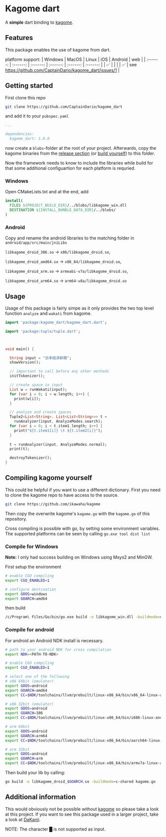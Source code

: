 # Kagome dart

A **simple** dart binding to [kagome](https://github.com/ikawaha/kagome).

## Features

This package enables the use of kagome from dart.

platform support:
| Windows | MacOS | Linux | iOS | Android | web |
| :------: | :------: | :------: | :------: | :------: | :------: |
|     ✅  |        |       |        |   ✅   |    see https://github.com/CaptainDario/kagome_dart/issues/1    |

## Getting started

First clone this repo

``` bash
git clone https://github.com/CaptainDario/kagome_dart
```

and add it to your `pubspec.yaml`

``` yaml
...

dependencies:
  kagome_dart: 1.0.0
```

now create a `blobs`-folder at the root of your project.
Afterwards, copy the kagome binaries from the [release section](https://github.com/CaptainDario/kagome_dart/releases/tag/binaries) (or [build yourself](#compiling-kagome-yourself)) to this folder.

Now the framework needs to know to include the libraries while build for that some additional configuartion for each platform is requried.

### Windows

Open CMakeLists.txt and at the end, add

``` CMake
install(
  FILES ${PROJECT_BUILD_DIR}/../blobs/libkagome_win.dll 
  DESTINATION ${INSTALL_BUNDLE_DATA_DIR}/../blobs/
)
```

### Android

Copy and rename the android libraries to the matching folder in `android/app/src/main/jniLibs`

`libkagome_droid_386.so` -> `x86/libkagome_droid.so`,

`libkagome_droid_amd64.so` -> `x86_64/libkagome_droid.so`,

`libkagome_droid_arm.so` -> `armeabi-v7a/libkagome_droid.so`,

`libkagome_droid_arm64.so` -> `arm64-v8a/libkagome_droid.so`

## Usage

Usage of this package is fairly simpe as it only provides the two top level function `analyze` and `wakati` from kagome.

``` dart
import 'package:kagome_dart/kagome_dart.dart';

import 'package:tuple/tuple.dart';



void main() {

  String input = "日本経済新聞";
  showVersion();

  // important to call before any other methods
  initTokenizer();

  // create space in input
  List w = runWakati(input);
  for (var i = 0; i < w.length; i++) {
    print(w[i]);
  }

  // analyze and create spaces
  Tuple2<List<String>, List<List<String>>> t = 
    runAnalyzer(input, AnalyzeModes.search);
  for (var i = 0; i < t.item1.length; i++) {
    print("${t.item1[i]} \t ${t.item2[i]}");
  }
  
  t = runAnalyzer(input, AnalyzeModes.normal);
  print(t);

  destroyTokenizer();
}
```

## Compiling kagome yourself

This could be helpful if you want to use a different dictionary.
First you need to clone the kagome repo to have access to the source.

```bash
git clone https://github.com/ikawaha/kagome
```

Then copy the overwrite kagome's `kagome.go` with the `kagome.go` of this repository.

Cross compiling is possible with go, by setting some environment variables.
The supported platforms can be seen by calling `go.exe tool dist list`

### Compile for Windows

**Note:** I only had success building on Windows using Msys2 and MinGW.

First setup the environment

``` bash
# enable CGO compiling
export CGO_ENABLED=1

# configure destination
export GOOS=windows
export GOARCH=amd64
```

then build

``` bash
/c/Program\ Files/Go/bin/go.exe build -o libkagome_win.dll -buildmode=c-shared kagome.go
```

### Compile for android

For android an Android NDK install is necessary.

``` bash
# path to your android NDK for cross compilation
export NDK=<PATH-TO-NDK>

# enable CGO compiling
export CGO_ENABLED=1

# select one of the following
# x86 64bit (emulator)
export GOOS=android
export GOARCH=amd64
export CC=$NDK/toolchains/llvm/prebuilt/linux-x86_64/bin/x86_64-linux-android21-clang

# x86 32bit (emulator)
export GOOS=android
export GOARCH=386
export CC=$NDK/toolchains/llvm/prebuilt/linux-x86_64/bin/i686-linux-android21-clang

# arm 64bit
export GOOS=android
export GOARCH=arm64
export CC=$NDK/toolchains/llvm/prebuilt/linux-x86_64/bin/aarch64-linux-android21-clang

# arm 32bit
export GOOS=android
export GOARCH=arm
export CC=$NDK/toolchains/llvm/prebuilt/linux-x86_64/bin/armv7a-linux-androideabi21-clang
```

Then build your lib by calling:

``` bash
go build -o libkagome_droid_$GOARCH.so -buildmode=c-shared kagome.go
```

## Additional information

This would obviously not be possible without [kagome](https://github.com/ikawaha/kagome) so please take a look at this project.
If you want to see this package used in a larger project, take a look at [DaKanji](https://github.com/CaptainDario/DaKanji).

NOTE: The character █ is not supported as input.
